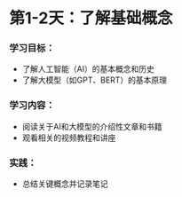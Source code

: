 # 第1-2天：了解基础概念
### 学习目标：
- 了解人工智能（AI）的基本概念和历史
- 了解大模型（如GPT、BERT）的基本原理
### 学习内容：
- 阅读关于AI和大模型的介绍性文章和书籍
- 观看相关的视频教程和讲座
### 实践：
- 总结关键概念并记录笔记
